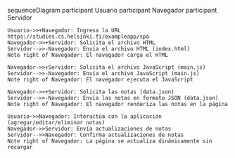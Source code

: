 sequenceDiagram
    participant Usuario
    participant Navegador
    participant Servidor

    Usuario->>+Navegador: Ingresa la URL https://studies.cs.helsinki.fi/exampleapp/spa
    Navegador->>+Servidor: Solicita el archivo HTML
    Servidor-->>-Navegador: Envía el archivo HTML (index.html)
    Note right of Navegador: El navegador carga el HTML

    Navegador->>+Servidor: Solicita el archivo JavaScript (main.js)
    Servidor-->>-Navegador: Envía el archivo JavaScript (main.js)
    Note right of Navegador: El navegador ejecuta el JavaScript

    Navegador->>+Servidor: Solicita las notas (data.json)
    Servidor-->>-Navegador: Envía las notas en formato JSON (data.json)
    Note right of Navegador: El navegador renderiza las notas en la página

    Usuario->>Navegador: Interactúa con la aplicación (agregar/editar/eliminar notas)
    Navegador->>Servidor: Envía actualizaciones de notas
    Servidor-->>Navegador: Confirma actualizaciones de notas
    Note right of Navegador: La página se actualiza dinámicamente sin recargar
